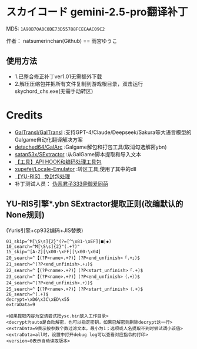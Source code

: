 # スカイコード gemini-2.5-pro翻译补丁 

MD5: `1A90B70A0C0DE73D55788FCECAAC09C2`

作者： natsumerinchan(Github) == 雨宮ゆうこ

## 使用方法
- 1.已整合修正补丁ver1.01无需额外下载
- 2.解压压缩包并把所有文件复制到游戏根目录，双击运行skychord_chs.exe(无需手动转区)

# Credits

- [GalTransl/GalTransl](https://github.com/GalTransl/GalTransl.git) :支持GPT-4/Claude/Deepseek/Sakura等大语言模型的Galgame自动化翻译解决方案
- [detached64/GalArc](https://github.com/detached64/GalArc.git) :Galgame解包和打包工具(取消勾选解密ybn)
- [satan53x/SExtractor](https://github.com/satan53x/SExtractor.git) :从GalGame脚本提取和导入文本
- [【工具】API HOOK和编码处理工具包](https://www.ai2.moe/topic/29225-【工具】api-hook和编码处理工具包)
- [xupefei/Locale-Emulator](https://github.com/xupefei/Locale-Emulator.git) :转区工具,使用了其中的dll
- [【YU-RIS】 免封包处理](https://www.cnblogs.com/Dir-A/p/18096964)
- 补丁测试人员： [伪恶君子333@御爱同萌](https://www.ai2.moe/profile/9569-伪恶君子333/)

## YU-RIS引擎*.ybn SExtractor提取正则(改编默认的None规则)
(Yuris引擎+cp932编码+JIS替换)
```
01_skip=^M[\S\s]{2}"(?=[^\x81-\xEF]|■|◆)
10_search=^M[\S\s]{2}"(.+?)"
15_skip=^[A-Z][\x00-\xFF][\x00-\x04]
20_search=^【(?P<name>.+?)】(?P<end_unfinish>「.+」)$
21_search=^(?P<end_unfinish>.+」)$
22_search=^【(?P<name>.+?)】(?P<start_unfinish>「.+)$
23_search=^【(?P<name>.+?)】(?P<end_unfinish>（.+）)$
24_search=^(?P<end_unfinish>.+）)$
25_search=^【(?P<name>.+?)】(?P<start_unfinish>（.+)$
26_search=^(.+)$
decrypt=\xD6\x3C\xED\x55
extraData=9

<如果提取内容为空请尝试把ysc.bin放入工作目录>
<decrypt为auto是自动解密，也可以指定密钥，如果已解密则删除decrypt这一行>
<extraData=9表示按参数个数过滤文本，最小为1；选项或人名提取不到时尝试调小该值>
<extraData=all时，设置中打开debug log可以查看对应指令的打印>
<version=0表示自动读取版本>
```
